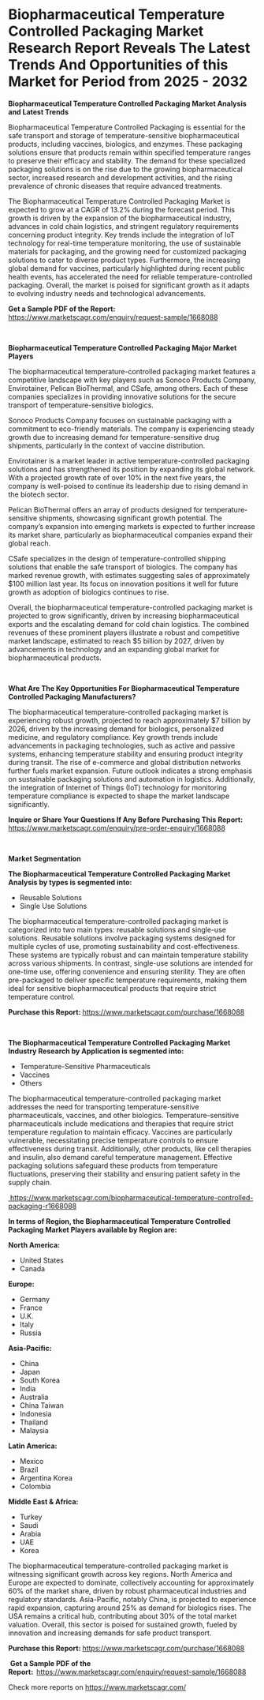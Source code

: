 <p><h1>Biopharmaceutical Temperature Controlled Packaging Market Research Report Reveals The Latest Trends And Opportunities of this Market for Period from 2025 - 2032</h1></p><p><strong>Biopharmaceutical Temperature Controlled Packaging Market Analysis and Latest Trends</strong></p>
<p><p>Biopharmaceutical Temperature Controlled Packaging is essential for the safe transport and storage of temperature-sensitive biopharmaceutical products, including vaccines, biologics, and enzymes. These packaging solutions ensure that products remain within specified temperature ranges to preserve their efficacy and stability. The demand for these specialized packaging solutions is on the rise due to the growing biopharmaceutical sector, increased research and development activities, and the rising prevalence of chronic diseases that require advanced treatments.</p><p>The Biopharmaceutical Temperature Controlled Packaging Market is expected to grow at a CAGR of 13.2% during the forecast period. This growth is driven by the expansion of the biopharmaceutical industry, advances in cold chain logistics, and stringent regulatory requirements concerning product integrity. Key trends include the integration of IoT technology for real-time temperature monitoring, the use of sustainable materials for packaging, and the growing need for customized packaging solutions to cater to diverse product types. Furthermore, the increasing global demand for vaccines, particularly highlighted during recent public health events, has accelerated the need for reliable temperature-controlled packaging. Overall, the market is poised for significant growth as it adapts to evolving industry needs and technological advancements.</p></p>
<p><strong>Get a Sample PDF of the Report:&nbsp;</strong> <a href="https://www.marketscagr.com/enquiry/request-sample/1668088?utm_campaign=3249&utm_medium=2&utm_source=Github&utm_content=ia&utm_term=08032025&utm_id=biopharmaceutical-temperature-controlled-packaging">https://www.marketscagr.com/enquiry/request-sample/1668088</a></p>
<p>&nbsp;</p>
<p><strong>Biopharmaceutical Temperature Controlled Packaging Major Market Players</strong></p>
<p><p>The biopharmaceutical temperature-controlled packaging market features a competitive landscape with key players such as Sonoco Products Company, Envirotainer, Pelican BioThermal, and CSafe, among others. Each of these companies specializes in providing innovative solutions for the secure transport of temperature-sensitive biologics. </p><p>Sonoco Products Company focuses on sustainable packaging with a commitment to eco-friendly materials. The company is experiencing steady growth due to increasing demand for temperature-sensitive drug shipments, particularly in the context of vaccine distribution.</p><p>Envirotainer is a market leader in active temperature-controlled packaging solutions and has strengthened its position by expanding its global network. With a projected growth rate of over 10% in the next five years, the company is well-poised to continue its leadership due to rising demand in the biotech sector.</p><p>Pelican BioThermal offers an array of products designed for temperature-sensitive shipments, showcasing significant growth potential. The company’s expansion into emerging markets is expected to further increase its market share, particularly as biopharmaceutical companies expand their global reach.</p><p>CSafe specializes in the design of temperature-controlled shipping solutions that enable the safe transport of biologics. The company has marked revenue growth, with estimates suggesting sales of approximately $100 million last year. Its focus on innovation positions it well for future growth as adoption of biologics continues to rise.</p><p>Overall, the biopharmaceutical temperature-controlled packaging market is projected to grow significantly, driven by increasing biopharmaceutical exports and the escalating demand for cold chain logistics. The combined revenues of these prominent players illustrate a robust and competitive market landscape, estimated to reach $5 billion by 2027, driven by advancements in technology and an expanding global market for biopharmaceutical products.</p></p>
<p>&nbsp;</p>
<p><strong>What Are The Key Opportunities For Biopharmaceutical Temperature Controlled Packaging Manufacturers?</strong></p>
<p><p>The biopharmaceutical temperature-controlled packaging market is experiencing robust growth, projected to reach approximately $7 billion by 2026, driven by the increasing demand for biologics, personalized medicine, and regulatory compliance. Key growth trends include advancements in packaging technologies, such as active and passive systems, enhancing temperature stability and ensuring product integrity during transit. The rise of e-commerce and global distribution networks further fuels market expansion. Future outlook indicates a strong emphasis on sustainable packaging solutions and automation in logistics. Additionally, the integration of Internet of Things (IoT) technology for monitoring temperature compliance is expected to shape the market landscape significantly.</p></p>
<p><strong>Inquire or Share Your Questions If Any Before Purchasing This Report:</strong> <a href="https://www.marketscagr.com/enquiry/pre-order-enquiry/1668088?utm_campaign=3249&utm_medium=2&utm_source=Github&utm_content=ia&utm_term=08032025&utm_id=biopharmaceutical-temperature-controlled-packaging">https://www.marketscagr.com/enquiry/pre-order-enquiry/1668088</a></p>
<p>&nbsp;</p>
<p><strong>Market Segmentation</strong></p>
<p><strong>The Biopharmaceutical Temperature Controlled Packaging Market Analysis by types is segmented into:</strong></p>
<p><ul><li>Reusable Solutions</li><li>Single Use Solutions</li></ul></p>
<p><p>The biopharmaceutical temperature-controlled packaging market is categorized into two main types: reusable solutions and single-use solutions. Reusable solutions involve packaging systems designed for multiple cycles of use, promoting sustainability and cost-effectiveness. These systems are typically robust and can maintain temperature stability across various shipments. In contrast, single-use solutions are intended for one-time use, offering convenience and ensuring sterility. They are often pre-packaged to deliver specific temperature requirements, making them ideal for sensitive biopharmaceutical products that require strict temperature control.</p></p>
<p><strong>Purchase this Report:&nbsp;</strong><a href="https://www.marketscagr.com/purchase/1668088?utm_campaign=3249&utm_medium=2&utm_source=Github&utm_content=ia&utm_term=08032025&utm_id=biopharmaceutical-temperature-controlled-packaging">https://www.marketscagr.com/purchase/1668088</a></p>
<p>&nbsp;</p>
<p><strong>The Biopharmaceutical Temperature Controlled Packaging Market Industry Research by Application is segmented into:</strong></p>
<p><ul><li>Temperature-Sensitive Pharmaceuticals</li><li>Vaccines</li><li>Others</li></ul></p>
<p><p>The biopharmaceutical temperature-controlled packaging market addresses the need for transporting temperature-sensitive pharmaceuticals, vaccines, and other biologics. Temperature-sensitive pharmaceuticals include medications and therapies that require strict temperature regulation to maintain efficacy. Vaccines are particularly vulnerable, necessitating precise temperature controls to ensure effectiveness during transit. Additionally, other products, like cell therapies and insulin, also demand careful temperature management. Effective packaging solutions safeguard these products from temperature fluctuations, preserving their stability and ensuring patient safety in the supply chain.</p></p>
<p><a href="https://www.marketscagr.com/biopharmaceutical-temperature-controlled-packaging-r1668088?utm_campaign=3249&utm_medium=2&utm_source=Github&utm_content=ia&utm_term=08032025&utm_id=biopharmaceutical-temperature-controlled-packaging">&nbsp;https://www.marketscagr.com/biopharmaceutical-temperature-controlled-packaging-r1668088</a></p>
<p><strong>In terms of Region, the Biopharmaceutical Temperature Controlled Packaging Market Players available by Region are:</strong></p>
<p>
    <p> <strong> North America: </strong>
        <ul>
            <li>United States</li>
            <li>Canada</li>
        </ul>
        </p> 
    <p> <strong> Europe: </strong>
        <ul>
            <li>Germany</li>
            <li>France</li>
            <li>U.K.</li>
            <li>Italy</li>
            <li>Russia</li>
        </ul>
        </p> 
    <p> <strong> Asia-Pacific: </strong>
        <ul>
            <li>China</li>
            <li>Japan</li>
            <li>South Korea</li>
            <li>India</li>
            <li>Australia</li>
            <li>China Taiwan</li>
            <li>Indonesia</li>
            <li>Thailand</li>
            <li>Malaysia</li>
        </ul>
        </p> 
    <p> <strong> Latin America: </strong>
        <ul>
            <li>Mexico</li>
            <li>Brazil</li>
            <li>Argentina Korea</li>
            <li>Colombia</li>
        </ul>
        </p> 
    <p> <strong> Middle East & Africa: </strong>
        <ul>
            <li>Turkey</li>
            <li>Saudi</li>
            <li>Arabia</li>
            <li>UAE</li>
            <li>Korea</li>
        </ul>
    </p>
    </p>
<p><p>The biopharmaceutical temperature-controlled packaging market is witnessing significant growth across key regions. North America and Europe are expected to dominate, collectively accounting for approximately 60% of the market share, driven by robust pharmaceutical industries and regulatory standards. Asia-Pacific, notably China, is projected to experience rapid expansion, capturing around 25% as demand for biologics rises. The USA remains a critical hub, contributing about 30% of the total market valuation. Overall, this sector is poised for sustained growth, fueled by innovation and increasing demands for safe product transport.</p></p>
<p><strong>Purchase this Report: </strong><a href="https://www.marketscagr.com/purchase/1668088?utm_campaign=3249&utm_medium=2&utm_source=Github&utm_content=ia&utm_term=08032025&utm_id=biopharmaceutical-temperature-controlled-packaging">https://www.marketscagr.com/purchase/1668088</a></p>
<p>&nbsp;<strong>Get a Sample PDF of the Report:&nbsp;&nbsp;</strong><a href="https://www.marketscagr.com/enquiry/request-sample/1668088?utm_campaign=3249&utm_medium=2&utm_source=Github&utm_content=ia&utm_term=08032025&utm_id=biopharmaceutical-temperature-controlled-packaging">https://www.marketscagr.com/enquiry/request-sample/1668088</a></p>
<p><strong></strong></p>
<p>Check more reports on <a href="https://www.marketscagr.com/?utm_campaign=3249&utm_medium=2&utm_source=Github&utm_content=ia&utm_term=08032025&utm_id=biopharmaceutical-temperature-controlled-packaging">https://www.marketscagr.com/</a></p>